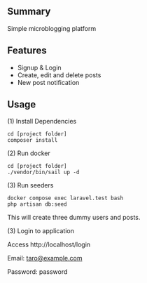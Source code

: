 ## Summary
Simple microblogging platform

## Features
- Signup & Login
- Create, edit and delete posts
- New post notification

## Usage
(1) Install Dependencies
```
cd [project folder]
composer install
```

(2) Run docker
```
cd [project folder]
./vendor/bin/sail up -d
```

(3) Run seeders
```
docker compose exec laravel.test bash
php artisan db:seed
```
This will create three dummy users and posts.

(3) Login to application

Access http://localhost/login

Email: taro@example.com

Password: password
